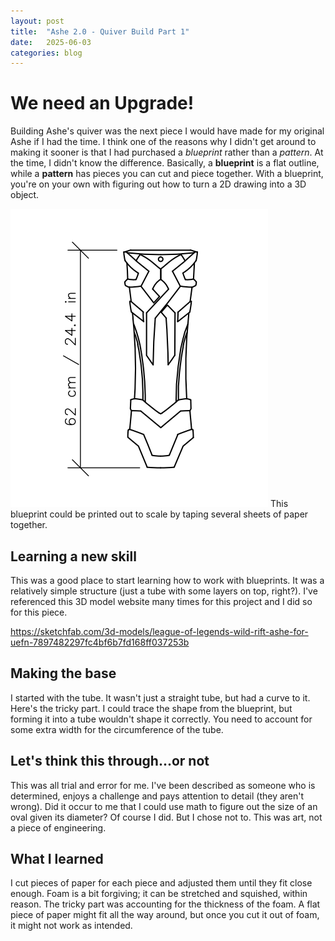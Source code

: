 ```yaml
---
layout: post
title:  "Ashe 2.0 - Quiver Build Part 1"
date:   2025-06-03
categories: blog
---
```


# We need an Upgrade!

Building Ashe's quiver was the next piece I would have made for my original Ashe if I had the time. I think one of the reasons why I didn't get around to making it sooner is that I had purchased a *blueprint* rather than a *pattern*. At the time, I didn't know the difference. Basically, a **blueprint** is a flat outline, while a **pattern** has pieces you can cut and piece together. With a blueprint, you're on your own with figuring out how to turn a 2D drawing into a 3D object.

![blueprint](/assets/images/blueprint.png)
This blueprint could be printed out to scale by taping several sheets of paper together.

## Learning a new skill

This was a good place to start learning how to work with blueprints. It was a relatively simple structure (just a tube with some layers on top, right?). I've referenced this 3D model website many times for this project and I did so for this piece. 

https://sketchfab.com/3d-models/league-of-legends-wild-rift-ashe-for-uefn-7897482297fc4bf6b7fd168ff037253b

## Making the base

I started with the tube. It wasn't just a straight tube, but had a curve to it. Here's the tricky part. I could trace the shape from the blueprint, but forming it into a tube wouldn't shape it correctly. You need to account for some extra width for the circumference of the tube. 

## Let's think this through...or not

This was all trial and error for me. I've been described as someone who is determined, enjoys a challenge and pays attention to detail (they aren't wrong). Did it occur to me that I could use math to figure out the size of an oval given its diameter? Of course I did. But I chose not to. This was art, not a piece of engineering.

## What I learned

I cut pieces of paper for each piece and adjusted them until they fit close enough. Foam is a bit forgiving; it can be stretched and squished, within reason. The tricky part was accounting for the thickness of the foam. A flat piece of paper might fit all the way around, but once you cut it out of foam, it might not work as intended.